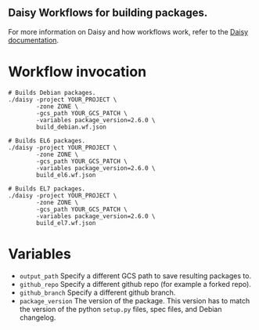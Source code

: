## Daisy Workflows for building packages.

For more information on Daisy and how workflows work, refer to the
[Daisy documentation](https://github.com/GoogleCloudPlatform/compute-image-tools/tree/master/daisy).

# Workflow invocation

```shell
# Builds Debian packages.
./daisy -project YOUR_PROJECT \
        -zone ZONE \
        -gcs_path YOUR_GCS_PATCH \
        -variables package_version=2.6.0 \
        build_debian.wf.json

# Builds EL6 packages.
./daisy -project YOUR_PROJECT \
        -zone ZONE \
        -gcs_path YOUR_GCS_PATCH \
        -variables package_version=2.6.0 \
        build_el6.wf.json

# Builds EL7 packages.
./daisy -project YOUR_PROJECT \
        -zone ZONE \
        -gcs_path YOUR_GCS_PATCH \
        -variables package_version=2.6.0 \
        build_el7.wf.json
```

# Variables

* `output_path` Specify a different GCS path to save resulting packages to.
* `github_repo` Specify a different github repo (for example a forked repo).
* `github_branch` Specify a different github branch.
* `package_version` The version of the package. This version has to match the
  version of the python `setup.py` files, spec files, and Debian changelog.
